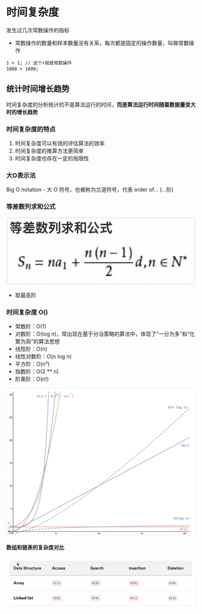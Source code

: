 # 时间复杂度

发生过几次常数操作的指标

- 常数操作的数量和样本数量没有关系，每次都是固定的操作数量，叫做常数操作

```
1 + 1; // 这个+就是常数操作
1000 + 1000;
```

## 统计时间增长趋势

时间复杂度的分析统计的不是算法运行的时间，**而是算法运行时间随着数据量变大时的增长趋势**

### 时间复杂度的特点

1. 时间复杂度可以有效的评估算法的效率
2. 时间复杂度的推算方法更简单
3. 时间复杂度也存在一定的局限性

### 大O表示法

Big O notation - 大 O 符号，也被称为兰道符号，代表 order of... (...阶)

### 等差数列求和公式

![alt text](image-3.png)

- 取最高阶

### 时间复杂度 O()

- 常数阶：O(1)
- 对数阶：O(log n)，常出现在基于分治策略的算法中，体现了“一分为多”和“化繁为简”的算法思想
- 线性阶：O(n)
- 线性对数阶：O(n log n)
- 平方阶：O(n²)
- 指数阶：O(2 \*\* n)
- 阶乘阶：O(n!)

![alt text](image-1.png)

#### 数组和链表的复杂度对比

![alt text](image-2.png)
